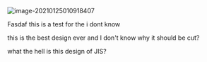 ![image-20210125010918407](C:\Users\kevin\AppData\Roaming\Typora\typora-user-images\image-20210125010918407.png)



Fasdaf this is a test for the i dont know

this is the best design ever and I don't know why it should be cut?

what the hell is this design of JIS?

